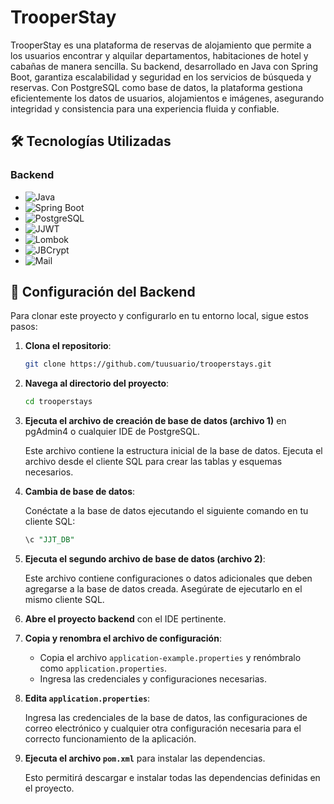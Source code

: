 # TrooperStay

TrooperStay es una plataforma de reservas de alojamiento que permite a los usuarios encontrar y alquilar departamentos, habitaciones de hotel y cabañas de manera sencilla. Su backend, desarrollado en Java con Spring Boot, garantiza escalabilidad y seguridad en los servicios de búsqueda y reservas. Con PostgreSQL como base de datos, la plataforma gestiona eficientemente los datos de usuarios, alojamientos e imágenes, asegurando integridad y consistencia para una experiencia fluida y confiable.

## 🛠️ Tecnologías Utilizadas

### Backend

- <img src="https://img.shields.io/badge/Java-007396?style=for-the-badge&logo=java&logoColor=white" alt="Java" />
- <img src="https://img.shields.io/badge/SpringBoot-6DB33F?style=for-the-badge&logo=spring&logoColor=white" alt="Spring Boot" />
- <img src="https://img.shields.io/badge/PostgreSQL-336791?style=for-the-badge&logo=postgresql&logoColor=white" alt="PostgreSQL" />
- <img src="https://img.shields.io/badge/JJWT-4A4A4A?style=for-the-badge&logo=jsonwebtokens&logoColor=white" alt="JJWT" />
- <img src="https://img.shields.io/badge/Lombok-4A4A4A?style=for-the-badge&logo=lombok&logoColor=white" alt="Lombok" />
- <img src="https://img.shields.io/badge/JBCrypt-4A4A4A?style=for-the-badge&logo=java&logoColor=white" alt="JBCrypt" />
- <img src="https://img.shields.io/badge/Mail-4A4A4A?style=for-the-badge&logo=gmail&logoColor=white" alt="Mail" />
  

## 🔧 Configuración del Backend

Para clonar este proyecto y configurarlo en tu entorno local, sigue estos pasos:

1. **Clona el repositorio**:

    ```bash
    git clone https://github.com/tuusuario/trooperstays.git
    ```

2. **Navega al directorio del proyecto**:

    ```bash
    cd trooperstays
    ```

3. **Ejecuta el archivo de creación de base de datos (archivo 1)** en pgAdmin4 o cualquier IDE de PostgreSQL.

    Este archivo contiene la estructura inicial de la base de datos. Ejecuta el archivo desde el cliente SQL para crear las tablas y esquemas necesarios.

4. **Cambia de base de datos**:

    Conéctate a la base de datos ejecutando el siguiente comando en tu cliente SQL:
    ```sql
    \c "JJT_DB"
    ```

5. **Ejecuta el segundo archivo de base de datos (archivo 2)**:

    Este archivo contiene configuraciones o datos adicionales que deben agregarse a la base de datos creada. Asegúrate de ejecutarlo en el mismo cliente SQL.

6. **Abre el proyecto backend** con el IDE pertinente.

7. **Copia y renombra el archivo de configuración**:

    - Copia el archivo `application-example.properties` y renómbralo como `application.properties`.
    - Ingresa las credenciales y configuraciones necesarias.

8. **Edita `application.properties`**:

    Ingresa las credenciales de la base de datos, las configuraciones de correo electrónico y cualquier otra configuración necesaria para el correcto funcionamiento de la aplicación.

9. **Ejecuta el archivo `pom.xml`** para instalar las dependencias.

   Esto permitirá descargar e instalar todas las dependencias definidas en el proyecto.
